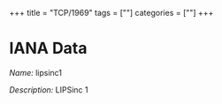 +++
title = "TCP/1969"
tags = [""]
categories = [""]
+++

# IANA Data

_Name:_ lipsinc1

_Description:_ LIPSinc 1

